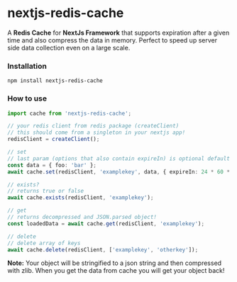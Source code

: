 # nextjs-redis-cache

A **Redis Cache** for **NextJs Framework** that supports expiration after a given time and also compress the data in memory. Perfect to speed up server side data collection even on a large scale.

### Installation

```
npm install nextjs-redis-cache
```

### How to use

```ts
import cache from 'nextjs-redis-cache';

// your redis client from redis package (createClient)
// this should come from a singleton in your nextjs app!
redisClient = createClient();

// set
// last param (options that also contain expireIn) is optional default is that it never expires!
const data = { foo: 'bar' };
await cache.set(redisClient, 'examplekey', data, { expireIn: 24 * 60 * 60 });

// exists?
// returns true or false
await cache.exists(redisClient, 'examplekey');

// get
// returns decompressed and JSON.parsed object!
const loadedData = await cache.get(redisClient, 'examplekey');

// delete
// delete array of keys
await cache.delete(redisClient, ['examplekey', 'otherkey']);
```

**Note:** Your object will be stringified to a json string and then compressed with zlib. When you get the data from cache you will get your object back!
